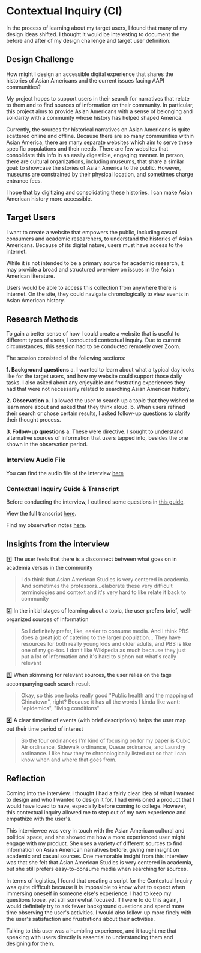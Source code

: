 # Contextual Inquiry (CI)

In the process of learning about my target users, I found that many of my design ideas shifted. I thought it would be interesting to document the before and after of my design challenge and target user definition.

## Design Challenge 

How might I design an accessible digital experience that shares the histories of Asian Americans and the current issues facing AAPI communities?

My project hopes to support users in their search for narratives that relate to them and to find sources of information on their community. In particular, this project aims to provide Asian Americans with a sense of belonging and solidarity with a community whose history has helped shaped America. 

Currently, the sources for historical narratives on Asian Americans is quite scattered online and offline. Because there are so many communities within Asian America, there are many separate websites which aim to serve these specific populations and their needs. There are few websites that consolidate this info in an easily digestible, engaging manner. In person, there are cultural organizations, including museums, that share a similar goal: to showcase the stories of Asian America to the public. However, museums are constrained by their physical location, and sometimes charge entrance fees. 

I hope that by digitizing and consolidating these histories, I can make Asian American history more accessible.

## Target Users

I want to create a website that empowers the public, including casual consumers and academic researchers, to understand the histories of Asian Americans. Because of its digital nature, users must have access to the internet.

While it is not intended to be a primary source for academic research, it may provide a broad and structured overview on issues in the Asian American literature.

Users would be able to access this collection from anywhere there is internet. On the site, they could navigate chronologically to view events in Asian American history.

## Research Methods

To gain a better sense of how I could create a website that is useful to different types of users, I conducted contextual inquiry. Due to current circumstances, this session had to be conducted remotely over Zoom. 

The session consisted of the following sections:

 **1.	Background questions**
    a.  I wanted to learn about what a typical day looks like for the target users, and how my website could support those daily tasks. I also asked about any enjoyable and frustrating experiences they had that were not necessarily related to searching Asian American history.
  
 **2.	Observation**
    a.	I allowed the user to search up a topic that they wished to learn more about and asked that they think aloud.
  b.	When users refined their search or chose certain results, I asked follow-up questions to clarify their thought process.
  
 **3.	Follow-up questions**
    a.	These were directive. I sought to understand alternative sources of information that users tapped into, besides the one shown in the observation period.

### Interview Audio File
You can find the audio file of the interview [here](https://ucla.box.com/s/z930enkts8r8oeehol23fidaz7tymfmp)

### Contextual Inquiry Guide & Transcript
Before conducting the interview, I outlined some questions in [this guide](https://github.com/yinyinwen/DH150-chuyin/blob/master/images/Contextual%20Inquiry%20Script%20for%20DH%20150.pdf).

View the full transcript [here](https://github.com/yinyinwen/DH150-chuyin/blob/master/images/DH%20150%20Contextual%20Inquiry%20Transcript.pdf).

Find my observation notes [here](https://github.com/yinyinwen/DH150-chuyin/blob/master/images/Contextual%20Inquiry%20Field%20Notes.pdf).

## Insights from the interview

:one: The user feels that there is a disconnect between what goes on in academia versus in the community
> I do think that Asian American Studies is very centered in academia. And sometimes the professors...elaborate these very difficult terminologies and context and it's very hard to like relate it back to community

:two: In the initial stages of learning about a topic, the user prefers brief, well-organized sources of information
> So I definitely prefer, like, easier to consume media. And I think PBS does a great job of catering to the larger population... They have resources for both really young kids and older adults, and PBS is like one of my go-tos. I don't like Wikipedia as much because they just put a lot of information and it's hard to siphon out what's really relevant

:three: When skimming for relevant sources, the user relies on the tags accompanying each search result
> Okay, so this one looks really good "Public health and the mapping of Chinatown", right? Because it has all the words I kinda like want: "epidemics", "living conditions" 

:four: A clear timeline of events (with brief descriptions) helps the user map out their time period of interest
> So the four ordinances I'm kind of focusing on for my paper is Cubic Air ordinance, Sidewalk ordinance, Queue ordinance, and Laundry ordinance. I like how they're chronologically listed out so that I can know when and where that goes from.

## Reflection
Coming into the interview, I thought I had a fairly clear idea of what I wanted to design and who I wanted to design it for. I had envisioned a product that I would have loved to have, especially before coming to college. However, this contextual inquiry allowed me to step out of my own experience and empathize with the user's. 

This interviewee was very in touch with the Asian American cultural and political space, and she showed me how a more experienced user might engage with my product. She uses a variety of different sources to find information on Asian American narratives before, giving me insight on academic and casual sources. One memorable insight from this interview was that she felt that Asian American Studies is very centered in academia, but she still prefers easy-to-consume media when searching for sources. 

In terms of logistics, I found that creating a script for the Contextual Inquiry was quite difficult because it is impossible to know what to expect when immersing oneself in someone else's experience. I had to keep my questions loose, yet still somewhat focused. If I were to do this again, I would definitely try to ask fewer background questions and spend more time observing the user's activities. I would also follow-up more finely with the user's satisfaction and frustrations about their activities.

Talking to this user was a humbling experience, and it taught me that speaking with users directly is essential to understanding them and designing for them.

